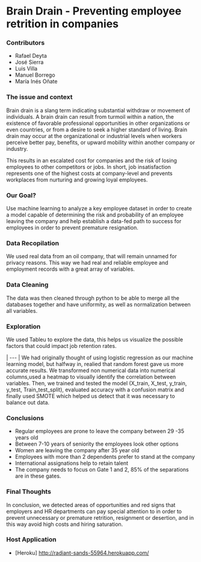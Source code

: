 # Brain Drain - Preventing employee retrition in companies 
### Contributors
+ Rafael Deyta
+ José Sierra 
+ Luis Villa 
+ Manuel Borrego 
+ María Inés Oñate 

### The issue and context 
Brain drain is a slang term indicating substantial withdraw or movement of individuals. A brain drain can result from turmoil within a nation, the existence of favorable professional opportunities in other organizations or even countries, or from a desire to seek a higher standard of living. Brain drain may occur at the organizational or industrial levels when workers perceive better pay, benefits, or upward mobility within another company or industry.

This results in an escalated cost for companies and the risk of losing employees to other competitors or jobs. In short, job insatisfaction represents one of the highest costs at company-level and prevents workplaces from nurturing and growing loyal employees. 

### Our Goal?
Use machine learning to analyze a key employee dataset in order to create a model capable of determining the risk and probability of an employee leaving the company and help establish a data-fed path to success for employees in order to prevent premature resignation. 

### Data Recopilation
We used real data from an oil company, that will remain unnamed for privacy reasons. This way we had real and reliable employee and employment records with a great 
array of variables. 

### Data Cleaning
The data was then cleaned through python to be able to merge all the databases together and have uniformity, as well as normalization between all variables.

### Exploration 
We used Tableu to explore the data, this helps us visualize the possible factors that could impact job retention rates. 

| --- |
We had originally thought of using logistic regression as our machine learning model, but halfway in, realied that random forest gave us more accurate results. We transformed non numerical data into numerical columns,used a heatmap to visually identify the correlation between variables. Then, we trained and tested the model (X_train, X_test, y_train, y_test, Train_test_split), evaluated accuracy with a confusion matrix and finally used SMOTE which helped us detect that it was necessary to balance out data. 

### Conclusions 
+ Regular employees are  prone to leave the company  between 29 -35 years old
+ Between  7-10  years of seniority the employees look other options 
+ Women are leaving the company after 35 year old
+ Employees with more than 2 dependents  prefer to stand at the company
+ International assignations help to retain talent
+ The company needs to focus on Gate 1 and 2, 85% of the separations are in these gates.

### Final Thoughts
In conclusion, we detected areas of opportunities and red signs that employers and HR departments can pay special attention to in order to prevent unnecessary or premature retrition, resignment or desertion, and in this way avoid high costs and hiring saturation. 

### Host Application
* [Heroku] http://radiant-sands-55964.herokuapp.com/
